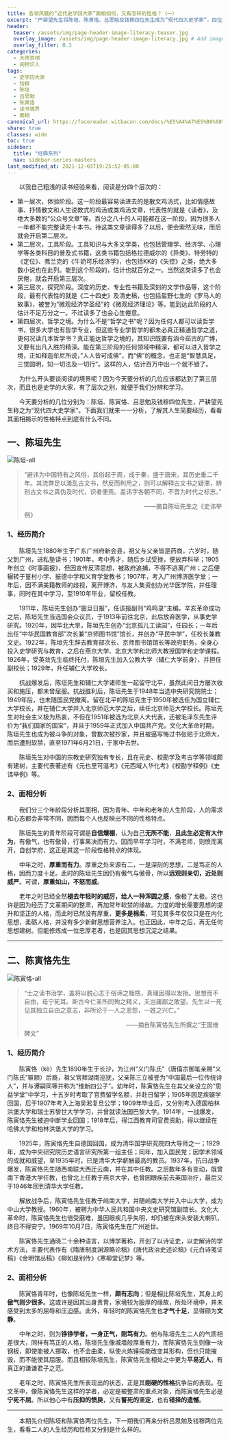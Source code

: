 ```yaml
---
title: 各领风骚的“近代史学四大家”面相如何，又有怎样的性格？（一）
excerpt: "严耕望先生将陈垣、陈寅恪、吕思勉及钱穆四位先生成为“现代四大史学家”，四位先生在史学界各领风骚，声名远扬，那么他们又有怎样的经历？其面相又反映了什么样的性格呢？"
header:
  teaser: /assets/img/page-header-image-literacy-teaser.jpg
  overlay_image: /assets/img/page-header-image-literacy.jpg # Add image post (optional)
  overlay_filter: 0.3
categories:
  - 大师百相
  - 阅相识人
tags: 
  - 史学四大家
  - 钱穆
  - 陈垣
  - 吕思勉
  - 陈寅恪
  - 读书境界
  - 面相
canonical_url: https://facereader.witbacon.com/docs/%E5%A4%A7%E5%B8%88%E7%99%BE%E7%9B%B8/%E9%98%85%E7%9B%B8%E8%AF%86%E4%BA%BA/Master-chenyin-chenyinke/
share: true
classes: wide
toc: true
sidebar:
  title: "经典系列"
  nav: sidebar-series-masters
last_modified_at: 2021-12-03T19:25:52-05:00
---
```


&emsp;&emsp;以我自己粗浅的读书经验来看，阅读是分四个层次的：

- 第一层次，体验阶段。这一阶段最容易读进去的是散文鸡汤式，比如情感故事、抒情散文和人生说教式的鸡汤或类鸡汤文章，代表性的就是《读者》，及绝大多数的“公众号文章”等。百分之八十的人可能都在这一阶段，因为很多人一年都不能完整读完十本书。待这类文章读得多了以后，便会索然无味，而后就会开启第二层次。
- 第二层次，工具阶段。工具知识与大多文学类，也包括管理学、经济学、心理学等各类科目的普及式书籍，这类书籍包括格拉德威尔的《异类》、特劳特的《定位》、弗兰克的《牛奶可乐经济学》，也包括KK的《失控》之类，绝大多数小说也在此列。能到这个阶段的，估计也就百分之一。当然这类读多了也会厌倦，就会开启第三层次。
- 第三层次，探究阶段。深度的历史、专业性书籍及深刻的文学作品等，这个阶段，最有代表性的就是《二十四史》及清史稿，也包括盐野七生的《罗马人的故事》，被誉为“微观经济学圣经”的《微观经济理论》等。能到达此阶段的人估计不足万分之一。不过读多了也会心生倦意。
- 第四层次，哲学之境。为什么不是“哲学之书”呢？因为任何人都可以读哲学书，很多大学也有哲学专业，但这些专业学哲学的都未必真正精通哲学之道，更何况读几本哲学书？真正能达哲学之境的，其知识既要有涵今茹古的广博，又要有出凡入胜的精深。能在第三阶段的任何领域中精深，都可以进入哲学之境，正如释迦牟尼所说，”人人皆可成佛”，而“佛”的概念，也正是“智慧具足，三觉圆明，知一切法及一切行”。这样的人，估计百万中出一个就不错了。

&emsp;&emsp;为什么开头要谈阅读的境界呢？因为今天要分析的几位应该都达到了第三层次，而且也是史学的大家，有了层次之别，就便于我们分辨和学习。

&emsp;&emsp;今天要分析的几位分别为：陈垣、陈寅恪、吕思勉及钱穆四位先生，严耕望先生称之为“现代四大史学家”。下面我们就来一一分析，了解其人生简要经历，看看其面相揭示的性格特点到底有什么不同。

## 一、陈垣先生

<img src="https://cdn.jsdelivr.net/gh/kewtgh/PicSunflowers@main/img/陈垣-all.jpg" title="" alt="陈垣-all" data-align="center">

> “避讳为中国特有之风俗，其俗起于周，成于秦，盛于唐宋，其历史垂二千年。其流弊足以淆乱古文书，然反而利用之，则可以解释古文书之疑滞，辨别古文书之真伪及时代，识者便焉。盖讳字各朝不同，不啻为时代之标志。”
> 
> &emsp;&emsp;&emsp;&emsp;&emsp;&emsp;&emsp;&emsp;&emsp;&emsp;&emsp;&emsp;&emsp;&emsp;&emsp;&emsp;&emsp;&emsp;&emsp;&emsp;——摘自陈垣先生之《史讳举例》

### 1、经历简介

&emsp;&emsp;陈垣先生1880年生于广东广州府新会县，祖父与父亲皆是药商，六岁时，随父到广州，进私塾读书；1901年，考中秀才，随后乡试受挫，便放弃科举；1905年创立《时事画报》，但因宣传反清思想，被政府追捕，不得不逃离广州；之后便辗转于篁村小学、振德中学和义育学堂教书；1907年，考入广州博济医学堂；一年后，因不满美籍教师的歧视，离开博济，与友人集资创办光华医学院，并任理事，同时在其中学习，至1910年毕业，留校任教。

&emsp;&emsp;1911年，陈垣先生创办“震旦日报”，任该报副刊“鸡鸣录”主编。辛亥革命成功之后，陈垣先生当选国会众议员，于1913年前往北京，此后放弃医学，从事史学研究。1920年，因华北大旱，陈垣先生创办“北京孤儿工读园”，任园长；一年后出任“中华民国教育部”次长兼“京师图书馆”馆长，并创办“平民中学”，任校长兼教文史。1922年，陈垣先生辞去教育部次长、京师图书馆馆长等政府职务，全身心投入史学研究与教育，之后在燕京大学、北京大学和北师大教授国学和史学课程。1926年，受英敛先生临终托付，陈垣先生加入公教大学（辅仁大学前身），并担任副校长；1929年，升任辅仁大学校长。

&emsp;&emsp;抗战爆发后，陈垣先生和辅仁大学诸师生一起留守北平，虽然此间日方屡次收买和施压，都未曾屈服。抗战胜利后，陈垣先生于1948年当选中央研究院院士；1949年后，也未随国民党撤离。留在北平的陈垣先生于1950年被选任为国立辅仁大学校长，并在辅仁大学并入北京师范大学之后，续任北京师范大学校长。陈垣先生对社会主义极为热衷，不但在1951年被选为北京人大代表，还被毛泽东先生评价为“我们国家的国宝”，并且于1959年正式加入中国共产党。文化大革命时期，陈垣先生也成为被斗争的对象，曾数次被抄家，并且被逼写悔过书张贴于北师大，而后遭到软禁，直至1971年6月21日，于家中去世。

&emsp;&emsp;陈垣先生对中国的宗教史研究独有专长，且在元史、校勘学及考古学等领域颇有建树，主要代表著述有《元也里可温考》《元西域人华化考》《校勘学释例》《史讳举例》等。

### 2、面相分析

&emsp;&emsp;我们分三个年龄段分析其面相，因为青年、中年和老年的人生阶段，人的需求和心态都会非常不同，因而每个人也反映出不同的性格特点。

&emsp;&emsp;陈垣先生的青年阶段可谓是**自信爆棚**，认为自己**无所不能**，**且此生必定有大作为**，有傲气，也有傲骨，行事果决而有力。因而早年学习时，不满老师，则愤而离开，自创学府，这正是其这一阶段性格特点的体现。

&emsp;&emsp;中年之时，**厚重而有力**。厚重之处来源有二，一是深刻的思想，二是笃正的人格，因而力度十足。此时的陈垣先生因仍有傲气与傲骨，所以**远观则亲切，近处则威严**。可谓，**厚重如山，不怒而威**。

&emsp;&emsp;老年之时已经全然**褪去年轻时的威厉，给人一种浑圆之感**，像极了太极。这也许是因为经历了文革期间的整肃，再加常年软禁的缘故。力度的增长需要思想的提升和坚正的人格，而此时已然没有厚重，**更多是棉柔**，可见其多年仅仅只是在内化思想，柔砺人格，并没有多少新鲜思想营养注入。也正因此，中年之后，再无任何思想建树。但能修炼成一位忠厚老者，也是因其思想沉淀之结果。

---

## 二、陈寅恪先生

<img src="https://cdn.jsdelivr.net/gh/kewtgh/PicSunflowers@main/img/陈寅恪-all.jpg" title="" alt="陈寅恪-all" data-align="center">

> “士之读书治学，盖将以脱心志于俗谛之桎梏，真理因得以发扬。思想而不自由，毋宁死耳。斯古今仁圣所同殉之精义，夫岂庸鄙之敢望。先生以一死见其独立自由之意志，非所论于一人之恩怨，一姓之兴亡。”
> 
> &emsp;&emsp;&emsp;&emsp;&emsp;&emsp;&emsp;&emsp;&emsp;&emsp;&emsp;&emsp;&emsp;&emsp;&emsp;&emsp;&emsp;——摘自陈寅恪先生所撰之“王国维碑文”

### 1、经历简介

&emsp;&emsp;陈寅恪（kè）先生1890年生于长沙，为江州“义门陈氏”（唐僖宗御笔亲赐“义门陈氏”匾额）后裔，祖父官拜湖南巡抚，父亲陈三立被誉为“中国最后一位传统诗人”，并与谭嗣同等并称为“维新四公子”。幼年时，陈寅恪先生在其父亲设立的“思益学堂”中学习，十五岁时考取了官费留学名额，并赴日留学；1905年因足疾辍学回国，后于1907年考入上海吴淞复旦公学；1909年毕业后，又分别考入德国柏林洪堡大学和瑞士苏黎世大学学习，并曾就读法国巴黎大学。1914年，一战爆发，陈寅恪先生被迫中断学业回国；1918年后，得江西教育司官费资助，得以继续在哈佛大学和柏林洪堡大学的学习。

&emsp;&emsp;1925年，陈寅恪先生自德国回国，成为清华国学研究院四大导师之一；1929年，成为中央研究院历史语言研究所第一组主任；同年，加入国民党；因学术领域的成就和威望，至1935年时，已是清华大学薪酬最高的教员。1937年，抗日战争爆发，陈寅恪先生随西南联大西迁云南，并在其中任教。之后数年多有变动，既曾南下香港大学任教，也曾北上任教于燕京大学，也曾因眼疾前去英国治疗，最后又于1946年回到清华大学任教。

&emsp;&emsp;解放战争后，陈寅恪先生任教于岭南大学，并随岭南大学并入中山大学，成为中山大学教授。1960年，被聘为中华人民共和国中央文史研究馆副馆长。文化大革命时，陈寅恪先生也倍受磨难，虽因眼疾几乎失明，却仍被在床头安装大喇叭，终日不得安宁。1969年10月7日，陈寅恪先生在广州逝世。

&emsp;&emsp;陈寅恪先生通晓二十余种语言，以博学著称，开创了以诗证史，以史解诗的学术方法，主要代表作有《隋唐制度渊源略论稿》《唐代政治史述论稿》《元白诗笺证稿》《金明馆丛稿》《柳如是别传》《寒柳堂记梦》等。

### 2、面相分析

&emsp;&emsp;陈寅恪青年时，也像陈垣先生一样，**颇有志向**；但是相比陈垣先生，其身上的**傲气则少很多**。这或许是因其出身贵冑，家境较为殷厚的缘故，所处环境中，并未感受到太多的屈辱和压迫感。此外，年轻时的陈寅恪先生也**才气十足**，显得颇为**文静**。

&emsp;&emsp;中年之时，则为**铮铮学者，一身正气，刚笃有力**。他与陈垣先生二人的气质相差很大，同样有笃正的人格，陈垣先生像城墙般厚重有力，而陈寅恪先生则像一块钢板，即使能被人挪取，也不会曲柔，纵使火炼锤捣能改变其形构，但也只能摧毁，而不能使其屈服。而且相较陈垣先生，陈寅恪先生相处之中更为**平易近人**，有真正的谦谦君子之范。

&emsp;&emsp;老年之时，陈寅恪先生所表现出的状态，正是其**刚硬的性格**抗争后的表现。在文革中，像陈寅恪先生这样的学者，必定是被整肃的重点对象，而陈寅恪先生必是**宁死不屈**。所以他心中有**压抑的愤戾**，又有**誓死的坚定**，也有**错择的遗憾**。

---

&emsp;&emsp;本期先介绍陈垣和陈寅恪两位先生，下一期我们再来分析吕思勉及钱穆两位先生，看看二人的人生经历和性格又分别是什么样的。
